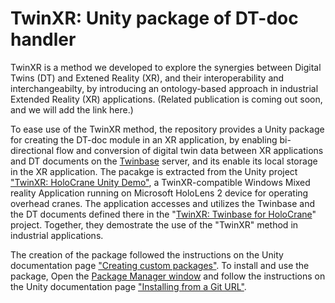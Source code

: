 # TwinXR: Unity package of DT-doc handler

TwinXR is a method we developed to explore the synergies between Digital Twins (DT) and Extened Reality (XR), and their interoperability and interchangeabilty, by introducing an ontology-based approach in industrial Extended Reality (XR) applications. (Related publication is coming out soon, and we will add the link here.) 

To ease use of the TwinXR method, the repository provides a Unity package for creating the DT-doc module in an XR application, by enabling bi-directional flow and conversion of digital twin data between XR applications and DT documents on the [Twinbase](https://github.com/twinbase/twinbase) server, and its enable its local storage in the XR application.
The pacakge is extracted from the Unity project ["TwinXR: HoloCrane Unity Demo"](https://github.com/Plan-T42/TwinXR-HoloCrane-Unity-Demo), a TwinXR-compatible Windows Mixed reality Application running on Microsoft HoloLens 2 device for operating overhead cranes. The application accesses and utilizes the Twinbase and the DT documents defined there in the "[TwinXR: Twinbase for HoloCrane](https://github.com/Plan-T42/TwinXR-TwinBase-for-HoloCrane)" project. Together, they demostrate the use of the "TwinXR" method in industrial applications.

The creation of the package followed the instructions on the Unity documentation page ["Creating custom packages"](https://docs.unity3d.com/Manual/CustomPackages.html). To install and use the package, Open the [Package Manager window](https://docs.unity3d.com/Manual/upm-ui.html) and follow the instructions on the Unity documentation page ["Installing from a Git URL"](https://docs.unity3d.com/Manual/upm-ui-giturl.html).

